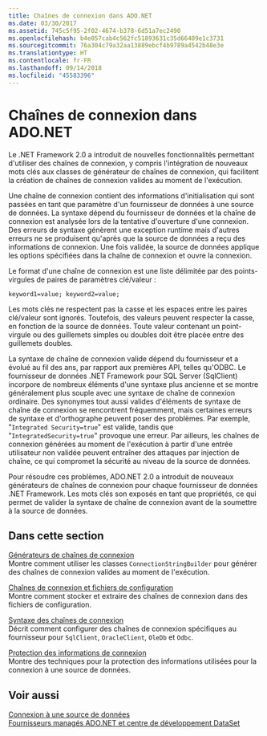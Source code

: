 ```yaml
---
title: Chaînes de connexion dans ADO.NET
ms.date: 03/30/2017
ms.assetid: 745c5f95-2f02-4674-b378-6d51a7ec2490
ms.openlocfilehash: b4e057cab4c562fc51893631c35d66409e1c3731
ms.sourcegitcommit: 76a304c79a32aa13889ebcf4b9789a4542b48e3e
ms.translationtype: HT
ms.contentlocale: fr-FR
ms.lasthandoff: 09/14/2018
ms.locfileid: "45583396"
---
```

# <a name="connection-strings-in-adonet"></a>Chaînes de connexion dans ADO.NET
Le .NET Framework 2.0 a introduit de nouvelles fonctionnalités permettant d'utiliser des chaînes de connexion, y compris l'intégration de nouveaux mots clés aux classes de générateur de chaînes de connexion, qui facilitent la création de chaînes de connexion valides au moment de l'exécution.  
  
 Une chaîne de connexion contient des informations d'initialisation qui sont passées en tant que paramètre d'un fournisseur de données à une source de données. La syntaxe dépend du fournisseur de données et la chaîne de connexion est analysée lors de la tentative d'ouverture d'une connexion. Des erreurs de syntaxe génèrent une exception runtime mais d'autres erreurs ne se produisent qu'après que la source de données a reçu des informations de connexion. Une fois validée, la source de données applique les options spécifiées dans la chaîne de connexion et ouvre la connexion.  
  
 Le format d'une chaîne de connexion est une liste délimitée par des points-virgules de paires de paramètres clé/valeur :  
  
 `keyword1=value; keyword2=value;`  
  
 Les mots clés ne respectent pas la casse et les espaces entre les paires clé/valeur sont ignorés. Toutefois, des valeurs peuvent respecter la casse, en fonction de la source de données. Toute valeur contenant un point-virgule ou des guillemets simples ou doubles doit être placée entre des guillemets doubles.  
  
 La syntaxe de chaîne de connexion valide dépend du fournisseur et a évolué au fil des ans, par rapport aux premières API, telles qu'ODBC. Le fournisseur de données .NET Framework pour SQL Server (SqlClient) incorpore de nombreux éléments d'une syntaxe plus ancienne et se montre généralement plus souple avec une syntaxe de chaîne de connexion ordinaire. Des synonymes tout aussi valides d'éléments de syntaxe de chaîne de connexion se rencontrent fréquemment, mais certaines erreurs de syntaxe et d'orthographe peuvent poser des problèmes. Par exemple, "`Integrated Security=true`" est valide, tandis que "`IntegratedSecurity=true`" provoque une erreur. Par ailleurs, les chaînes de connexion générées au moment de l'exécution à partir d'une entrée utilisateur non validée peuvent entraîner des attaques par injection de chaîne, ce qui compromet la sécurité au niveau de la source de données.  
  
 Pour résoudre ces problèmes, ADO.NET 2.0 a introduit de nouveaux générateurs de chaînes de connexion pour chaque fournisseur de données .NET Framework. Les mots clés son exposés en tant que propriétés, ce qui permet de valider la syntaxe de chaîne de connexion avant de la soumettre à la source de données.  
  
## <a name="in-this-section"></a>Dans cette section  
 [Générateurs de chaînes de connexion](../../../../docs/framework/data/adonet/connection-string-builders.md)  
 Montre comment utiliser les classes `ConnectionStringBuilder` pour générer des chaînes de connexion valides au moment de l'exécution.  
  
 [Chaînes de connexion et fichiers de configuration](../../../../docs/framework/data/adonet/connection-strings-and-configuration-files.md)  
 Montre comment stocker et extraire des chaînes de connexion dans des fichiers de configuration.  
  
 [Syntaxe des chaînes de connexion](../../../../docs/framework/data/adonet/connection-string-syntax.md)  
 Décrit comment configurer des chaînes de connexion spécifiques au fournisseur pour `SqlClient`, `OracleClient`, `OleDb` et `Odbc`.  
  
 [Protection des informations de connexion](../../../../docs/framework/data/adonet/protecting-connection-information.md)  
 Montre des techniques pour la protection des informations utilisées pour la connexion à une source de données.  
  
## <a name="see-also"></a>Voir aussi  
 [Connexion à une source de données](/cpp/data/odbc/connecting-to-a-data-source)  
 [Fournisseurs managés ADO.NET et centre de développement DataSet](https://go.microsoft.com/fwlink/?LinkId=217917)
